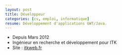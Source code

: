 ```yaml
---
layout: post
title: Développeur
categories: [cv, emploi, informatique]
resume: Développement d'applications GWT/Java.
---
```

* Depuis Mars 2012 
* Ingénieur en recherche et développement pour ITK
* Site : <a href="http://itkweb.fr/" target="_blank">itkweb.fr</a>